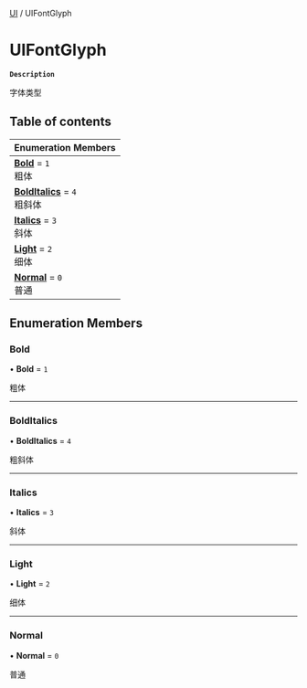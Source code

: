 [UI](../modules/UI.UI.md) / UIFontGlyph

# UIFontGlyph <Badge type="tip" text="Enumeration" />

**`Description`**

字体类型

## Table of contents

| Enumeration Members |
| :-----|
| **[Bold](UI.UIFontGlyph.md#bold)** = ``1`` <br> 粗体|
| **[BoldItalics](UI.UIFontGlyph.md#bolditalics)** = ``4`` <br> 粗斜体|
| **[Italics](UI.UIFontGlyph.md#italics)** = ``3`` <br> 斜体|
| **[Light](UI.UIFontGlyph.md#light)** = ``2`` <br> 细体|
| **[Normal](UI.UIFontGlyph.md#normal)** = ``0`` <br> 普通|

## Enumeration Members

### Bold

• **Bold** = ``1``

粗体

___

### BoldItalics

• **BoldItalics** = ``4``

粗斜体

___

### Italics

• **Italics** = ``3``

斜体

___

### Light

• **Light** = ``2``

细体

___

### Normal

• **Normal** = ``0``

普通

